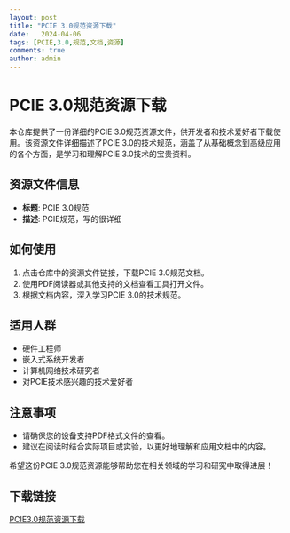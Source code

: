 ```yaml
---
layout: post
title: "PCIE 3.0规范资源下载"
date:   2024-04-06
tags: [PCIE,3.0,规范,文档,资源]
comments: true
author: admin
---
```

# PCIE 3.0规范资源下载

本仓库提供了一份详细的PCIE 3.0规范资源文件，供开发者和技术爱好者下载使用。该资源文件详细描述了PCIE 3.0的技术规范，涵盖了从基础概念到高级应用的各个方面，是学习和理解PCIE 3.0技术的宝贵资料。

## 资源文件信息

- **标题**: PCIE 3.0规范
- **描述**: PCIE规范，写的很详细

## 如何使用

1. 点击仓库中的资源文件链接，下载PCIE 3.0规范文档。
2. 使用PDF阅读器或其他支持的文档查看工具打开文件。
3. 根据文档内容，深入学习PCIE 3.0的技术规范。

## 适用人群

- 硬件工程师
- 嵌入式系统开发者
- 计算机网络技术研究者
- 对PCIE技术感兴趣的技术爱好者

## 注意事项

- 请确保您的设备支持PDF格式文件的查看。
- 建议在阅读时结合实际项目或实验，以更好地理解和应用文档中的内容。

希望这份PCIE 3.0规范资源能够帮助您在相关领域的学习和研究中取得进展！

## 下载链接

[PCIE3.0规范资源下载](https://pan.quark.cn/s/30d4420c181a)